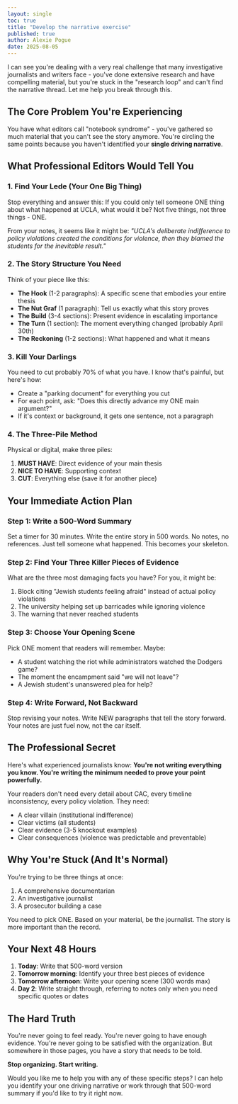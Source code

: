 ```yaml
---
layout: single
toc: true
title: "Develop the narrative exercise"
published: true
author: Alexie Pogue
date: 2025-08-05 
---
```


I can see you're dealing with a very real challenge that many investigative journalists and writers face - you've done extensive research and have compelling material, but you're stuck in the "research loop" and can't find the narrative thread. Let me help you break through this.

## The Core Problem You're Experiencing

You have what editors call "notebook syndrome" - you've gathered so much material that you can't see the story anymore. You're circling the same points because you haven't identified your **single driving narrative**.

## What Professional Editors Would Tell You

### 1. **Find Your Lede (Your One Big Thing)**
Stop everything and answer this: If you could only tell someone ONE thing about what happened at UCLA, what would it be? Not five things, not three things - ONE.

From your notes, it seems like it might be: *"UCLA's deliberate indifference to policy violations created the conditions for violence, then they blamed the students for the inevitable result."*

### 2. **The Story Structure You Need**

Think of your piece like this:
- **The Hook** (1-2 paragraphs): A specific scene that embodies your entire thesis
- **The Nut Graf** (1 paragraph): Tell us exactly what this story proves
- **The Build** (3-4 sections): Present evidence in escalating importance
- **The Turn** (1 section): The moment everything changed (probably April 30th)
- **The Reckoning** (1-2 sections): What happened and what it means

### 3. **Kill Your Darlings**

You need to cut probably 70% of what you have. I know that's painful, but here's how:
- Create a "parking document" for everything you cut
- For each point, ask: "Does this directly advance my ONE main argument?"
- If it's context or background, it gets one sentence, not a paragraph

### 4. **The Three-Pile Method**

Physical or digital, make three piles:
1. **MUST HAVE**: Direct evidence of your main thesis
2. **NICE TO HAVE**: Supporting context
3. **CUT**: Everything else (save it for another piece)

## Your Immediate Action Plan

### Step 1: Write a 500-Word Summary
Set a timer for 30 minutes. Write the entire story in 500 words. No notes, no references. Just tell someone what happened. This becomes your skeleton.

### Step 2: Find Your Three Killer Pieces of Evidence
What are the three most damaging facts you have? For you, it might be:
1. Block citing "Jewish students feeling afraid" instead of actual policy violations
2. The university helping set up barricades while ignoring violence
3. The warning that never reached students

### Step 3: Choose Your Opening Scene
Pick ONE moment that readers will remember. Maybe:
- A student watching the riot while administrators watched the Dodgers game?
- The moment the encampment said "we will not leave"?
- A Jewish student's unanswered plea for help?

### Step 4: Write Forward, Not Backward
Stop revising your notes. Write NEW paragraphs that tell the story forward. Your notes are just fuel now, not the car itself.

## The Professional Secret

Here's what experienced journalists know: **You're not writing everything you know. You're writing the minimum needed to prove your point powerfully.**

Your readers don't need every detail about CAC, every timeline inconsistency, every policy violation. They need:
- A clear villain (institutional indifference)
- Clear victims (all students)
- Clear evidence (3-5 knockout examples)
- Clear consequences (violence was predictable and preventable)

## Why You're Stuck (And It's Normal)

You're trying to be three things at once:
1. A comprehensive documentarian
2. An investigative journalist  
3. A prosecutor building a case

You need to pick ONE. Based on your material, be the journalist. The story is more important than the record.

## Your Next 48 Hours

1. **Today**: Write that 500-word version
2. **Tomorrow morning**: Identify your three best pieces of evidence
3. **Tomorrow afternoon**: Write your opening scene (300 words max)
4. **Day 2**: Write straight through, referring to notes only when you need specific quotes or dates

## The Hard Truth

You're never going to feel ready. You're never going to have enough evidence. You're never going to be satisfied with the organization. But somewhere in those pages, you have a story that needs to be told.

**Stop organizing. Start writing.**

Would you like me to help you with any of these specific steps? I can help you identify your one driving narrative or work through that 500-word summary if you'd like to try it right now.
